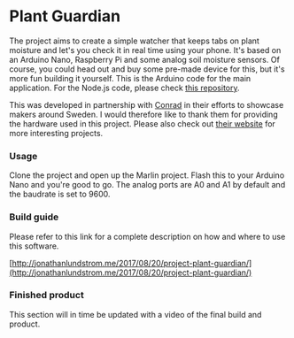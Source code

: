 # Plant Guardian

The project aims to create a simple watcher that keeps tabs on plant moisture and let's you check it in real time using your phone. It's based on an Arduino Nano, Raspberry Pi and some analog soil moisture sensors. Of course, you could head out and buy some pre-made device for this, but it's more fun building it yourself. This is the Arduino code for the main application. For the Node.js code, please check [this repository](https://github.com/jonathanlundstrom/plant-guardian-node).

This was developed in partnership with [Conrad](https://www.conrad.se/) in their efforts to showcase makers around Sweden. I would therefore like to thank them for providing the hardware used in this project. Please also check out [their website](http://tekkie.se/) for more interesting projects.

### Usage
Clone the project and open up the Marlin project. Flash this to your Arduino Nano and you're good to go. The analog ports are A0 and A1 by default and the baudrate is set to 9600.
    
### Build guide
Please refer to this link for a complete description on how and where to use this software.

[http://jonathanlundstrom.me/2017/08/20/project-plant-guardian/](http://jonathanlundstrom.me/2017/08/20/project-plant-guardian/)

### Finished product
This section will in time be updated with a video of the final build and product.
